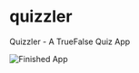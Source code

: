 # quizzler

Quizzler - A TrueFalse Quiz App


![Finished App](https://github.com/salaheddinelhamraoui/quizzler/quizzler-demo.gif)
